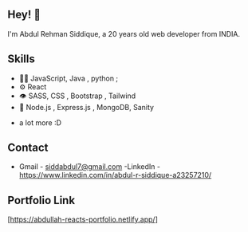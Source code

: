
## Hey! 👋
I'm Abdul Rehman Siddique, a 20 years old web developer from INDIA.


## Skills
- 👨‍💻 JavaScript, Java , python ;
- ⚙️ React 
- 👁️ SASS, CSS , Bootstrap , Tailwind
- 💽 Node.js , Express.js , MongoDB, Sanity
+ a lot more :D

## Contact
- Gmail - siddabdul7@gmail.com
-LinkedIn - https://www.linkedin.com/in/abdul-r-siddique-a23257210/

## Portfolio Link 
[https://abdullah-reacts-portfolio.netlify.app/]




